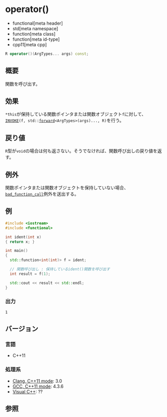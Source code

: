 # operator()
* functional[meta header]
* std[meta namespace]
* function[meta class]
* function[meta id-type]
* cpp11[meta cpp]

```cpp
R operator()(ArgTypes... args) const;
```

## 概要
関数を呼び出す。


## 効果
`*this`が保持している関数ポインタまたは関数オブジェクト`f`に対して、[`INVOKE`](/reference/functional/invoke.md)`(f, std::`[`forward`](/reference/utility/forward.md)`<ArgTypes>(args)..., R)`を行う。


## 戻り値
`R`型が`void`の場合は何も返さない。そうでなければ、関数呼び出しの戻り値を返す。


## 例外
関数ポインタまたは関数オブジェクトを保持していない場合、[`bad_function_call`](/reference/functional/bad_function_call.md)例外を送出する。


## 例
```cpp example
#include <iostream>
#include <functional>

int ident(int x)
{ return x; }

int main()
{
  std::function<int(int)> f = ident;

  // 関数呼び出し : 保持しているident()関数を呼び出す
  int result = f(1);

  std::cout << result << std::endl;
}
```

### 出力
```
1
```


## バージョン
### 言語
- C++11


### 処理系
- [Clang, C++11 mode](/implementation.md#clang): 3.0
- [GCC, C++11 mode](/implementation.md#gcc): 4.3.6
- [Visual C++](/implementation.md#visual_cpp): ??


## 参照

